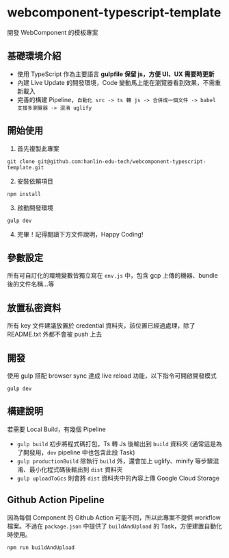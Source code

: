 # webcomponent-typescript-template

開發 WebComponent 的模板專案

## 基礎環境介紹
- 使用 TypeScript 作為主要語言 **gulpfile 保留 js，方便 UI、UX 需要時更新**
- 內建 Live Update 的開發環境，Code 變動馬上能在瀏覽器看到效果，不需重新載入
- 完善的構建 Pipeline，`自動化 src -> ts 轉 js -> 合併成一個文件 -> babel 支援多瀏覽器 -> 混淆 uglify`

## 開始使用
1. 首先複製此專案
```
git clone git@github.com:hanlin-edu-tech/webcomponent-typescript-template.git
```
2. 安裝依賴項目
```
npm install
```
3. 啟動開發環境
```
gulp dev
```
4. 完畢！記得閱讀下方文件說明，Happy Coding!

## 參數設定
所有可自訂化的環境變數皆獨立寫在 `env.js` 中，包含 gcp 上傳的機器、bundle 後的文件名稱...等


## 放置私密資料
所有 key 文件建議放置於 credential 資料夾，該位置已經過處理，除了 README.txt 外都不會被 push 上去

## 開發
使用 gulp 搭配 browser sync 達成 live reload 功能，以下指令可開啟開發模式
```
gulp dev
```

## 構建說明
若需要 Local Build，有幾個 Pipeline

- `gulp build` 初步將程式碼打包，Ts 轉 Js 後輸出到 `build` 資料夾 (通常這是為了開發用，`dev` pipeline 中也包含此段 Task)
- `gulp productionBuild` 除執行 `build` 外，還會加上 uglify、minify 等步驟混淆、最小化程式碼後輸出到 `dist` 資料夾
- `gulp uploadToGcs` 則會將 `dist` 資料夾中的內容上傳 Google Cloud Storage

## Github Action Pipeline
因為每個 Component 的 Github Action 可能不同，所以此專案不提供 workflow 檔案。不過在 `package.json` 中提供了 `buildAndUpload` 的 Task，方便建置自動化時使用。
```
npm run buildAndUpload
```